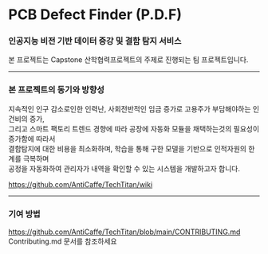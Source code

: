 # PCB Defect Finder (P.D.F)
### 인공지능 비전 기반 데이터 증강 및 결함 탐지 서비스
본 프로젝트는 Capstone 산학협력프로젝트의 주제로 진행되는 팀 프로젝트입니다.



***

### 본 프로젝트의 동기와 방향성
지속적인 인구 감소로인한 인력난, 사회전반적인 임금 증가로 고용주가 부담해야하는 인건비의 증가,<br/>
그리고 스마트 팩토리 트렌드 경향에 따라 공장에 자동화 모듈을 채택하는것의 필요성이 증가함에 따라서<br/>
결함탐지에 대한 비용을 최소화하며, 학습을 통해 구한 모델을 기반으로 인적자원의 한계를 극복하며<br/>
공정을 자동화하여 관리자가 내역을 확인할 수 있는 시스템을 개발하고자 합니다.<br/>

https://github.com/AntiCaffe/TechTitan/wiki


***

### 기여 방법
https://github.com/AntiCaffe/TechTitan/blob/main/CONTRIBUTING.md <br/>
Contributing.md 문서를 참조하세요
